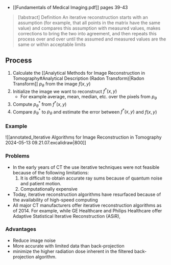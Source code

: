 - [[Fundamentals of Medical Imaging.pdf]] pages 39-43
> [!abstract] Definition
> An iterative reconstruction starts with an assumption (for example, that all points in the matrix have the same value) and compares this assumption with measured values, makes corrections to bring the two into agreement, and then repeats this process over and over until the assumed and measured values are the same or within acceptable limits 


## Process 
1. Calculate the [[Analytical Methods for Image Reconstruction in Tomography#Analytical Description (Radon Transform)|Radon Transform]] $p_\theta$ from the image $f(x,y)$
2. Initialize the image we want to reconstruct $f^{*}(x,y)$
	- For example average, mean, median, etc. over the pixels from $p_{\theta}$
3. Compute $p^{*}_{\theta}$ from $f^{*}(x,y)$
4. Compare $p^{*}_{\theta}$ to $p_\theta$ and estimate the error between $f^{*}(x,y)$ and $f(x,y)$
### Example
![[annotated_Iterative Algorithms for Image Reconstruction in Tomography 2024-05-13 09.21.07.excalidraw|800]]
### Problems
- In the early years of CT the use iterative techniques were not feasible because of the following limitations: 
	1. It is difficult to obtain accurate ray sums because of quantum noise and patient motion. 
	2. Computationally expensive 
- Today, iterative reconstruction algorithms have resurfaced because of the availability of high-speed computing 
- All major CT manufacturers offer iterative reconstruction algorithms as of 2014. For example, while GE Healthcare and Philips Healthcare offer Adaptive Statistical Iterative Reconstruction (ASiR),
### Advantages 
- Reduce image noise 
- More accurate with limited data than back-projection
- minimize the higher radiation dose inherent in the filtered back-projection algorithm. 